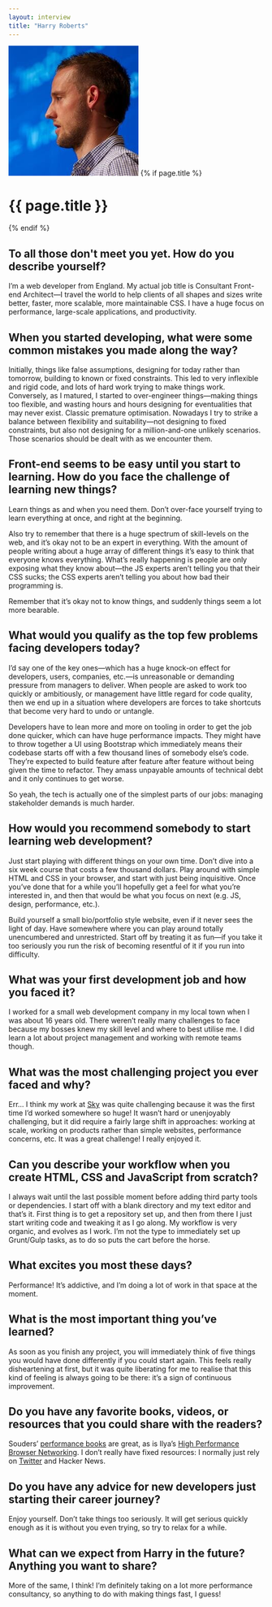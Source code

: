 ```yaml
---
layout: interview
title: "Harry Roberts"
---
```

<img class="" src="/assets/images/portrait-harry-roberts.jpg" alt="Photo Harry Roberts"  />
{% if page.title %}
  <h1 class="">{{ page.title }}</h1>
{% endif %}

## To all those don't meet you yet. How do you describe yourself?

I’m a web developer from England. My actual job title is Consultant Front-end Architect—I travel the world to help clients of all shapes and sizes write better, faster, more scalable, more maintainable CSS. I have a huge focus on performance, large-scale applications, and productivity.

## When you started developing, what were some common mistakes you made along the way?

Initially, things like false assumptions, designing for today rather than tomorrow, building to known or fixed constraints. This led to very inflexible and rigid code, and lots of hard work trying to make things work. Conversely, as I matured, I started to over-engineer things—making things too flexible, and wasting hours and hours designing for eventualities that may never exist. Classic premature optimisation. Nowadays I try to strike a balance between flexibility and suitability—not designing to fixed constraints, but also not designing for a million-and-one unlikely scenarios. Those scenarios should be dealt with as we encounter them.

## Front-end seems to be easy until you start to learning. How do you face the challenge of learning new things?

Learn things as and when you need them. Don’t over-face yourself trying to learn everything at once, and right at the beginning.

Also try to remember that there is a huge spectrum of skill-levels on the web, and it’s okay not to be an expert in everything. With the amount of people writing about a huge array of different things it’s easy to think that everyone knows everything. What’s really happening is people are only exposing what they know about—the JS experts aren’t telling you that their CSS sucks; the CSS experts aren’t telling you about how bad their programming is.

Remember that it’s okay not to know things, and suddenly things seem a lot more bearable.

## What would you qualify as the top few problems facing developers today?

I’d say one of the key ones—which has a huge knock-on effect for developers, users, companies, etc.—is unreasonable or demanding pressure from managers to deliver. When people are asked to work too quickly or ambitiously, or management have little regard for code quality, then we end up in a situation where developers are forces to take shortcuts that become very hard to undo or untangle.

Developers have to lean more and more on tooling in order to get the job done quicker, which can have huge performance impacts. They might have to throw together a UI using Bootstrap which immediately means their codebase starts off with a few thousand lines of somebody else’s code. They’re expected to build feature after feature after feature without being given the time to refactor. They amass unpayable amounts of technical debt and it only continues to get worse.

So yeah, the tech is actually one of the simplest parts of our jobs: managing stakeholder demands is much harder.

## How would you recommend somebody to start learning web development?

Just start playing with different things on your own time. Don’t dive into a six week course that costs a few thousand dollars. Play around with simple HTML and CSS in your browser, and start with just being inquisitive. Once you’ve done that for a while you’ll hopefully get a feel for what you’re interested in, and then that would be what you focus on next (e.g. JS, design, performance, etc.).

Build yourself a small bio/portfolio style website, even if it never sees the light of day. Have somewhere where you can play around totally unencumbered and unrestricted. Start off by treating it as fun—if you take it too seriously you run the risk of becoming resentful of it if you run into difficulty.

## What was your first development job and how you faced it?

I worked for a small web development company in my local town when I was about 16 years old. There weren’t really many challenges to face because my bosses knew my skill level and where to best utilise me. I did learn a lot about project management and working with remote teams though.

## What was the most challenging project you ever faced and why?

Err… I think my work at [Sky](https://csswizardry.com/case-studies/bskyb/) was quite challenging because it was the first time I’d worked somewhere so huge! It wasn’t hard or unenjoyably challenging, but it did require a fairly large shift in approaches: working at scale, working on products rather than simple websites, performance concerns, etc. It was a great challenge! I really enjoyed it.

## Can you describe your workflow when you create HTML, CSS and JavaScript from scratch?

I always wait until the last possible moment before adding third party tools or dependencies. I start off with a blank directory and my text editor and that’s it. First thing is to get a repository set up, and then from there I just start writing code and tweaking it as I go along. My workflow is very organic, and evolves as I work. I’m not the type to immediately set up Grunt/Gulp tasks, as to do so puts the cart before the horse.

## What excites you most these days?

Performance! It’s addictive, and I’m doing a lot of work in that space at the moment.

## What is the most important thing you’ve learned?

As soon as you finish any project, you will immediately think of five things you would have done differently if you could start again. This feels really disheartening at first, but it was quite liberating for me to realise that this kind of feeling is always going to be there: it’s a sign of continuous improvement.

## Do you have any favorite books, videos, or resources that you could share with the readers?

Souders’ [performance books](https://www.amazon.com/High-Performance-Web-Sites-Essential/dp/0596529309/ref=pd_sim_14_1?_encoding=UTF8&pd_rd_i=0596529309&pd_rd_r=X0E83Y6ASKEQYPMX1PYD&pd_rd_w=7Uk2k&pd_rd_wg=IozuG&psc=1&refRID=X0E83Y6ASKEQYPMX1PYD) are great, as is Ilya’s [High Performance Browser Networking](https://www.amazon.com/High-Performance-Browser-Networking-performance/dp/1449344763/). I don’t really have fixed resources: I normally just rely on [Twitter](https://twitter.com/csswizardry) and Hacker News.

## Do you have any advice for new developers just starting their career journey?

Enjoy yourself. Don’t take things too seriously. It will get serious quickly enough as it is without you even trying, so try to relax for a while.

## What can we expect from Harry in the future? Anything you want to share?

More of the same, I think! I’m definitely taking on a lot more performance consultancy, so anything to do with making things fast, I guess!
